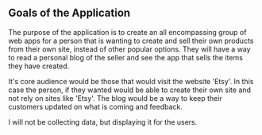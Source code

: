 ## Goals of the Application
The purpose of the application is to create an all encompassing group of web apps for a person that is wanting to 
create and sell their own products from their own site, instead of other popular options. They will have a way to 
read a personal blog of the seller and see the app that sells the items they have created. 

It's core audience would be those that would visit the website 'Etsy'. In this case the person, if they wanted would
be able to create their own site and not rely on sites like 'Etsy'. The blog would be a way to keep their customers
updated on what is coming and feedback.

I will not be collecting data, but displaying it for the users.